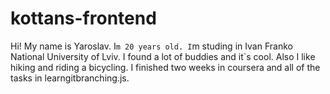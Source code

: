 # kottans-frontend
Hi! My name is Yaroslav. I`m 20 years old. I`m studing in Ivan Franko National University of Lviv. 
I found a lot of buddies and it`s cool. Also I like hiking and riding a bicycling. 
I finished two weeks in coursera and all of the tasks in  learngitbranching.js.
